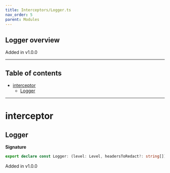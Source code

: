 ```yaml
---
title: Interceptors/Logger.ts
nav_order: 5
parent: Modules
---
```


## Logger overview

Added in v1.0.0

---

<h2 class="text-delta">Table of contents</h2>

- [interceptor](#interceptor)
  - [Logger](#logger)

---

# interceptor

## Logger

**Signature**

```ts
export declare const Logger: (level: Level, headersToRedact?: string[]) => Effect.Effect<unknown, unknown, Response>
```

Added in v1.0.0
